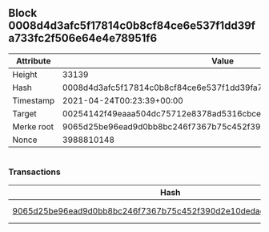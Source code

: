 ## Block 0008d4d3afc5f17814c0b8cf84ce6e537f1dd39fa733fc2f506e64e4e78951f6

Attribute | Value
--- | ---
Height | 33139
Hash | 0008d4d3afc5f17814c0b8cf84ce6e537f1dd39fa733fc2f506e64e4e78951f6
Timestamp | 2021-04-24T00:23:39+00:00
Target | 00254142f49eaaa504dc75712e8378ad5316cbcead634704b3734b6271167cc4
Merke root | 9065d25be96ead9d0bb8bc246f7367b75c452f390d2e10dedadadaf213497881
Nonce | 3988810148

```

```

### Transactions

Hash | Amount
--- | ---
[9065d25be96ead9d0bb8bc246f7367b75c452f390d2e10dedadadaf213497881](9065d25be96ead9d0bb8bc246f7367b75c452f390d2e10dedadadaf213497881.md) | 10.00000000 SKEPTI 
